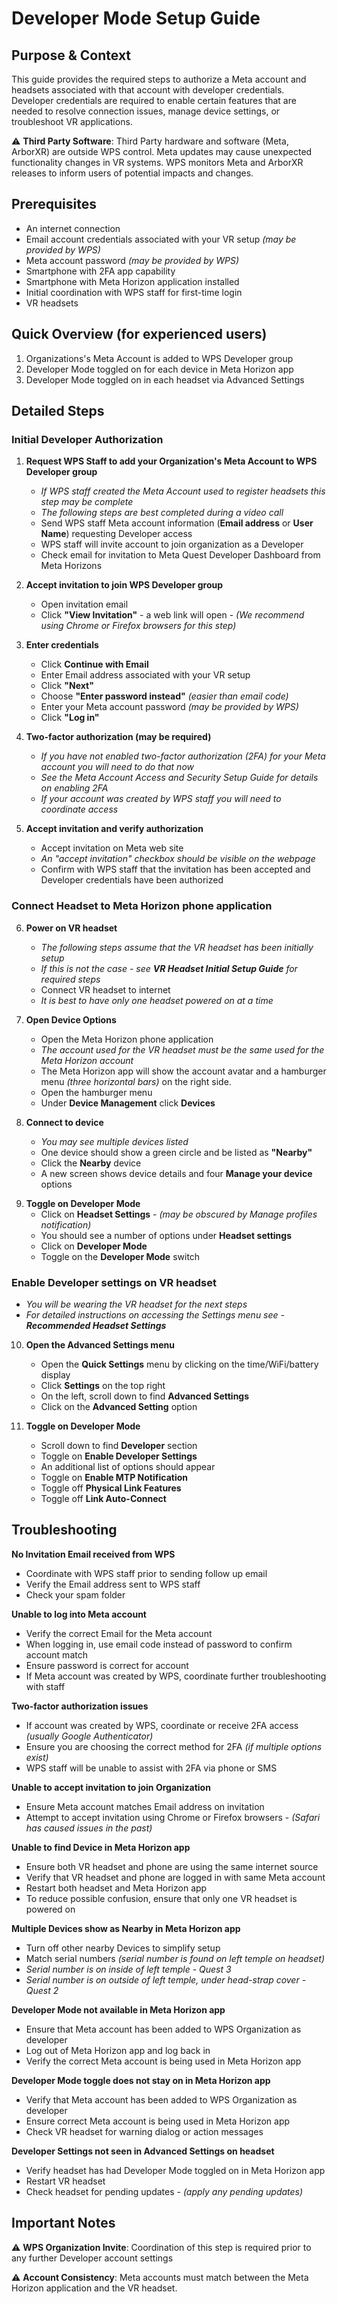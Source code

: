 # Developer Mode Setup Guide

## Purpose & Context
This guide provides the required steps to authorize a Meta account and headsets associated with that account with developer credentials. 
Developer credentials are required to enable certain features that are needed to resolve connection issues, manage device settings, or troubleshoot VR applications.

⚠️ **Third Party Software**: Third Party hardware and software (Meta, ArborXR) are outside WPS control. Meta updates may cause unexpected functionality changes in VR systems. WPS monitors Meta and ArborXR releases to inform users of potential impacts and changes.

## Prerequisites
- An internet connection
- Email account credentials associated with your VR setup *(may be provided by WPS)*
- Meta account password *(may be provided by WPS)*
- Smartphone with 2FA app capability
- Smartphone with Meta Horizon application installed
- Initial coordination with WPS staff for first-time login
- VR headsets

## Quick Overview (for experienced users)
1. Organizations's Meta Account is added to WPS Developer group
2. Developer Mode toggled on for each device in Meta Horizon app
3. Developer Mode toggled on in each headset via Advanced Settings

## Detailed Steps

### Initial Developer Authorization

1. **Request WPS Staff to add your Organization's Meta Account to WPS Developer group**
   - *If WPS staff created the Meta Account used to register headsets this step may be complete*
   - *The following steps are best completed during a video call*
   - Send WPS staff Meta account information (**Email address** or **User Name**) requesting Developer access
   - WPS staff will invite account to join organization as a Developer
   - Check email for invitation to Meta Quest Developer Dashboard from Meta Horizons

2. **Accept invitation to join WPS Developer group**
   - Open invitation email
   - Click **"View Invitation"** - a web link will open - *(We recommend using Chrome or Firefox browsers for this step)*
<div style="page-break-after: always;"></div>

3. **Enter credentials**
   - Click **Continue with Email**
   - Enter Email address associated with your VR setup
   - Click **"Next"**
   - Choose **"Enter password instead"** *(easier than email code)*
   - Enter your Meta account password *(may be provided by WPS)*
   - Click **"Log in"**

4. **Two-factor authorization (may be required)**
   - *If you have not enabled two-factor authorization (2FA) for your Meta account you will need to do that now*
   - *See the Meta Account Access and Security Setup Guide for details on enabling 2FA*
   - *If your account was created by WPS staff you will need to coordinate access*

5. **Accept invitation and verify authorization** 
   - Accept invitation on Meta web site
   - *An "accept invitation" checkbox should be visible on the webpage*
   - Confirm with WPS staff that the invitation has been accepted and Developer credentials have been authorized

### Connect Headset to Meta Horizon phone application

6. **Power on VR headset**
   - *The following steps assume that the VR headset has been initially setup*
   - *If this is not the case - see **VR Headset Initial Setup Guide** for required steps*
   - Connect VR headset to internet
   - *It is best to have only one headset powered on at a time*

7. **Open Device Options**
   - Open the Meta Horizon phone application
   - *The account used for the VR headset must be the same used for the Meta Horizon account*
   - The Meta Horizon app will show the account avatar and a hamburger menu *(three horizontal bars)* on the right side.
   - Open the hamburger menu
   - Under **Device Management** click **Devices**

8. **Connect to device**
   - *You may see multiple devices listed* 
   - One device should show a green circle and be listed as **"Nearby"**
   - Click the **Nearby** device
   - A new screen shows device details and four **Manage your device** options
<div style="page-break-after: always;"></div>

9. **Toggle on Developer Mode**
    - Click on **Headset Settings** - *(may be obscured by Manage profiles notification)*
    - You should see a number of options under **Headset settings**
    - Click on **Developer Mode**
    - Toggle on the **Developer Mode** switch

### Enable Developer settings on VR headset

- *You will be wearing the VR headset for the next steps*
- *For detailed instructions on accessing the Settings menu see - **Recommended Headset Settings***

10. **Open the Advanced Settings menu**
    - Open the **Quick Settings** menu by clicking on the time/WiFi/battery display
    - Click **Settings** on the top right
    - On the left, scroll down to find **Advanced Settings**
    - Click on the **Advanced Setting** option

11. **Toggle on Developer Mode**
    - Scroll down to find **Developer** section
    - Toggle on **Enable Developer Settings**
    - An additional list of options should appear
    - Toggle on **Enable MTP Notification**
    - Toggle off **Physical Link Features**
    - Toggle off **Link Auto-Connect**

## Troubleshooting

**No Invitation Email received from WPS**
- Coordinate with WPS staff prior to sending follow up email
- Verify the Email address sent to WPS staff
- Check your spam folder

**Unable to log into Meta account**
- Verify the correct Email for the Meta account
- When logging in, use email code instead of password to confirm account match
- Ensure password is correct for account 
- If Meta account was created by WPS, coordinate further troubleshooting with staff

**Two-factor authorization issues**
- If account was created by WPS, coordinate or receive 2FA access *(usually Google Authenticator)*
- Ensure you are choosing the correct method for 2FA *(if multiple options exist)*
- WPS staff will be unable to assist with 2FA via phone or SMS
<div style="page-break-after: always;"></div>

**Unable to accept invitation to join Organization**
- Ensure Meta account matches Email address on invitation
- Attempt to accept invitation using Chrome or Firefox browsers - *(Safari has caused issues in the past)*

**Unable to find Device in Meta Horizon app**
- Ensure both VR headset and phone are using the same internet source
- Verify that VR headset and phone are logged in with same Meta account
- Restart both headset and Meta Horizon app
- To reduce possible confusion, ensure that only one VR headset is powered on

**Multiple Devices show as **Nearby** in Meta Horizon app**
- Turn off other nearby Devices to simplify setup
- Match serial numbers *(serial number is found on left temple on headset)*
- *Serial number is on inside of left temple - Quest 3*
- *Serial number is on outside of left temple, under head-strap cover - Quest 2*

**Developer Mode not available in Meta Horizon app**
- Ensure that Meta account has been added to WPS Organization as developer
- Log out of Meta Horizon app and log back in
- Verify the correct Meta account is being used in Meta Horizon app

**Developer Mode toggle does not stay on in Meta Horizon app**
- Verify that Meta account has been added to WPS Organization as developer
- Ensure correct Meta account is being used in Meta Horizon app
- Check VR headset for warning dialog or action messages

**Developer Settings not seen in Advanced Settings on headset**
- Verify headset has had Developer Mode toggled on in Meta Horizon app
- Restart VR headset
- Check headset for pending updates - *(apply any pending updates)*

## Important Notes

⚠️ **WPS Organization Invite**: Coordination of this step is required prior to any further Developer account settings

⚠️ **Account Consistency**: Meta accounts must match between the Meta Horizon application and the VR headset.

